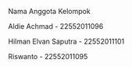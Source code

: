 
Nama Anggota Kelompok

Aldie Achmad - 22552011096

Hilman Elvan Saputra - 22552011101

Riswanto - 22552011095
